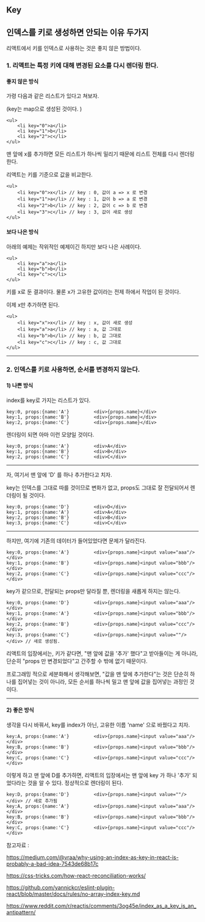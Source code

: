## Key



## 인덱스를 키로 생성하면 안되는 이유 두가지

리액트에서 키를 인덱스로 사용하는 것은 좋지 않은 방법이다. 



### 1.  리액트는 특정 키에 대해 변경된 요소를 다시 렌더링 한다. 



#### 좋지 않은 방식

가령 다음과 같은 리스트가 있다고 쳐보자. 

(key는 map으로 생성된 것이다. )

```react
<ul>
    <li key="0">a</li>
    <li key="1">b</li>
    <li key="2">c</li>
</ul>
```



맨 앞에 x를 추가하면 모든 리스트가 하나씩 밀리기 때문에 리스트 전체를 다시 렌더링한다. 

리액트는 키를 기준으로 값을 비교한다. 

```react
<ul>
    <li key="0">x</li> // key : 0, 값이 a => x 로 변경
    <li key="1">a</li> // key : 1, 값이 b => a 로 변경
    <li key="2">b</li> // key : 2, 값이 c => b 로 변경
    <li key="3">c</li> // key : 3, 값이 새로 생성
</ul>
```



#### 보다 나은 방식

아래의 예제는 작위적인 예제이긴 하지만 보다 나은 사례이다. 

```react
<ul>
    <li key="a">a</li>
    <li key="b">b</li>
    <li key="c">c</li>
</ul>
```



키를 x로 둔 결과이다. 물론 x가 고유한 값이라는 전제 하에서 작업이 된 것이다. 

이제 x만 추가하면 된다. 

```react
<ul>
    <li key="x">x</li> // key : x, 값이 새로 생성
    <li key="a">a</li> // key : a, 값 그대로
    <li key="b">b</li> // key : b, 값 그대로
    <li key="c">c</li> // key : c, 값 그대로
</ul>
```



---



### 2. 인덱스를 키로 사용하면, 순서를 변경하지 않는다. 



#### 1) 나쁜 방식



index를 key로 가지는 리스트가 있다. 

```pseudocode
key:0, props:{name:'A'} 		<div>{props.name}</div>
key:1, props:{name:'B'} 		<div>{props.name}</div>
key:2, props:{name:'C'} 		<div>{props.name}</div>
```



렌더링이 되면 아마 이런 모양일 것이다.

```pseudocode
key:0, props:{name:'A'} 		<div>A</div>
key:1, props:{name:'B'} 		<div>B</div>
key:2, props:{name:'C'} 		<div>C</div>
```



---



자, 여기서 맨 앞에 'D' 를 하나 추가한다고 치자. 

key는 인덱스를 그대로 따를 것이므로 변화가 없고, props도 그대로 잘 전달되어서 렌더링이 될 것이다. 

```pseudocode
key:0, props:{name:'D'} 		<div>D</div>
key:1, props:{name:'A'} 		<div>A</div>
key:2, props:{name:'B'} 		<div>B</div>
key:3, props:{name:'C'} 		<div>C</div>
```



---



하지만, 여기에 기존의 데이터가 들어있었다면 문제가 달라진다. 

```pseudocode
key:0, props:{name:'A'} 		<div>{props.name}<input value="aaa"/></div>
key:1, props:{name:'B'} 		<div>{props.name}<input value="bbb"/></div>
key:2, props:{name:'C'} 		<div>{props.name}<input value="ccc"/></div>
```



key가 같으므로, 전달되는 props만 달라질 뿐, 렌더링을 새롭게 하지는 않는다. 

```pseudocode
key:0, props:{name:'D'} 		<div>{props.name}<input value="aaa"/></div>
key:1, props:{name:'A'} 		<div>{props.name}<input value="bbb"/></div>
key:2, props:{name:'B'} 		<div>{props.name}<input value="ccc"/></div>
key:3, props:{name:'C'} 		<div>{props.name}<input value=""/></div> // 새로 생성됨.
```

리액트의 입장에서는, 키가 같다면, "맨 앞에 값을 '추가' 했다"고 받아들이는 게 아니라, 단순히 "props 만 변경되었다"고 간주할 수 밖에 없기 때문이다. 



프로그래밍 적으로 세분화해서 생각해보면, "값을 맨 앞에 추가한다"는 것은 단순히 하나를 집어넣는 것이 아니라, 모든 순서를 하나씩 밀고 맨 앞에 값을 집어넣는 과정인 것이다. 

---



#### 2) 좋은 방식

생각을 다시 바꿔서,  key를 index가 아닌, 고유한 이름 'name' 으로 바꿨다고 치자.

```pseudocode
key:A, props:{name:'A'} 		<div>{props.name}<input value="aaa"/></div>
key:B, props:{name:'B'} 		<div>{props.name}<input value="bbb"/></div>
key:C, props:{name:'C'} 		<div>{props.name}<input value="ccc"/></div>
```



이렇게 하고 맨 앞에 D를 추가하면, 리액트의 입장에서는 맨 앞에 key 가 하나 '추가' 되었다라는 것을 알 수 있다. 정상적으로 렌더링이 된다. 

```pseudocode
key:D, props:{name:'D'} 		<div>{props.name}<input value=""/></div> // 새로 추가됨
key:A, props:{name:'A'} 		<div>{props.name}<input value="aaa"/></div>
key:B, props:{name:'B'} 		<div>{props.name}<input value="bbb"/></div>
key:C, props:{name:'C'} 		<div>{props.name}<input value="ccc"/></div>
```



참고자료 : 

https://medium.com/@vraa/why-using-an-index-as-key-in-react-is-probably-a-bad-idea-7543de68b17c

https://css-tricks.com/how-react-reconciliation-works/

https://github.com/yannickcr/eslint-plugin-react/blob/master/docs/rules/no-array-index-key.md

https://www.reddit.com/r/reactjs/comments/3og45e/index_as_a_key_is_an_antipattern/
